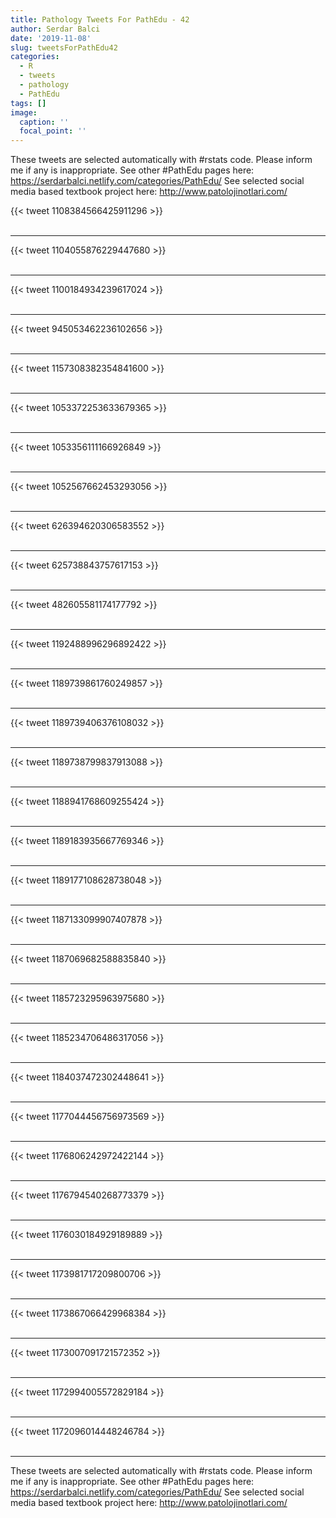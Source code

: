 ```yaml
---
title: Pathology Tweets For PathEdu - 42
author: Serdar Balci
date: '2019-11-08'
slug: tweetsForPathEdu42
categories:
  - R
  - tweets
  - pathology
  - PathEdu
tags: []
image:
  caption: ''
  focal_point: ''
---
```



These tweets are selected automatically with #rstats code. Please inform me if any is inappropriate.
See other #PathEdu pages here: https://serdarbalci.netlify.com/categories/PathEdu/ 
See selected social media based textbook project here: http://www.patolojinotlari.com/

{{< tweet 1108384566425911296 >}}
<br>
<br>
<hr>
{{< tweet 1104055876229447680 >}}
<br>
<br>
<hr>
{{< tweet 1100184934239617024 >}}
<br>
<br>
<hr>
{{< tweet 945053462236102656 >}}
<br>
<br>
<hr>
{{< tweet 1157308382354841600 >}}
<br>
<br>
<hr>
{{< tweet 1053372253633679365 >}}
<br>
<br>
<hr>
{{< tweet 1053356111166926849 >}}
<br>
<br>
<hr>
{{< tweet 1052567662453293056 >}}
<br>
<br>
<hr>
{{< tweet 626394620306583552 >}}
<br>
<br>
<hr>
{{< tweet 625738843757617153 >}}
<br>
<br>
<hr>
{{< tweet 482605581174177792 >}}
<br>
<br>
<hr>
{{< tweet 1192488996296892422 >}}
<br>
<br>
<hr>
{{< tweet 1189739861760249857 >}}
<br>
<br>
<hr>
{{< tweet 1189739406376108032 >}}
<br>
<br>
<hr>
{{< tweet 1189738799837913088 >}}
<br>
<br>
<hr>
{{< tweet 1188941768609255424 >}}
<br>
<br>
<hr>
{{< tweet 1189183935667769346 >}}
<br>
<br>
<hr>
{{< tweet 1189177108628738048 >}}
<br>
<br>
<hr>
{{< tweet 1187133099907407878 >}}
<br>
<br>
<hr>
{{< tweet 1187069682588835840 >}}
<br>
<br>
<hr>
{{< tweet 1185723295963975680 >}}
<br>
<br>
<hr>
{{< tweet 1185234706486317056 >}}
<br>
<br>
<hr>
{{< tweet 1184037472302448641 >}}
<br>
<br>
<hr>
{{< tweet 1177044456756973569 >}}
<br>
<br>
<hr>
{{< tweet 1176806242972422144 >}}
<br>
<br>
<hr>
{{< tweet 1176794540268773379 >}}
<br>
<br>
<hr>
{{< tweet 1176030184929189889 >}}
<br>
<br>
<hr>
{{< tweet 1173981717209800706 >}}
<br>
<br>
<hr>
{{< tweet 1173867066429968384 >}}
<br>
<br>
<hr>
{{< tweet 1173007091721572352 >}}
<br>
<br>
<hr>
{{< tweet 1172994005572829184 >}}
<br>
<br>
<hr>
{{< tweet 1172096014448246784 >}}
<br>
<br>
<hr>


These tweets are selected automatically with #rstats code. Please inform me if any is inappropriate.
See other #PathEdu pages here: https://serdarbalci.netlify.com/categories/PathEdu/ 
See selected social media based textbook project here: http://www.patolojinotlari.com/
